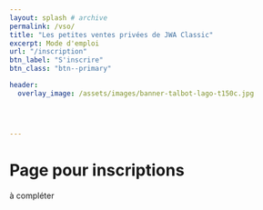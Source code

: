 ```yaml
---
layout: splash # archive
permalink: /vso/
title: "Les petites ventes privées de JWA Classic"
excerpt: Mode d'emploi
url: "/inscription"
btn_label: "S'inscrire"
btn_class: "btn--primary"

header:
  overlay_image: /assets/images/banner-talbot-lago-t150c.jpg




---
```

# Page pour inscriptions
à compléter

  
